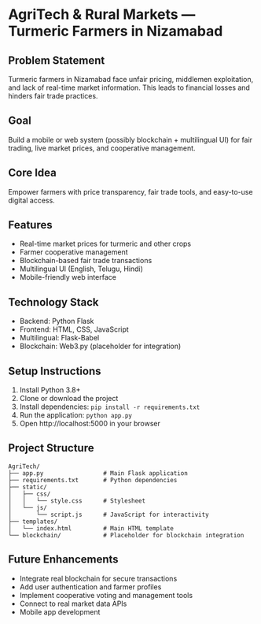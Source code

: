 # AgriTech & Rural Markets — Turmeric Farmers in Nizamabad

## Problem Statement
Turmeric farmers in Nizamabad face unfair pricing, middlemen exploitation, and lack of real-time market information. This leads to financial losses and hinders fair trade practices.

## Goal
Build a mobile or web system (possibly blockchain + multilingual UI) for fair trading, live market prices, and cooperative management.

## Core Idea
Empower farmers with price transparency, fair trade tools, and easy-to-use digital access.

## Features
- Real-time market prices for turmeric and other crops
- Farmer cooperative management
- Blockchain-based fair trade transactions
- Multilingual UI (English, Telugu, Hindi)
- Mobile-friendly web interface

## Technology Stack
- Backend: Python Flask
- Frontend: HTML, CSS, JavaScript
- Multilingual: Flask-Babel
- Blockchain: Web3.py (placeholder for integration)

## Setup Instructions
1. Install Python 3.8+
2. Clone or download the project
3. Install dependencies: `pip install -r requirements.txt`
4. Run the application: `python app.py`
5. Open http://localhost:5000 in your browser

## Project Structure
```
AgriTech/
├── app.py                 # Main Flask application
├── requirements.txt       # Python dependencies
├── static/
│   ├── css/
│   │   └── style.css      # Stylesheet
│   └── js/
│       └── script.js      # JavaScript for interactivity
├── templates/
│   └── index.html         # Main HTML template
└── blockchain/            # Placeholder for blockchain integration
```

## Future Enhancements
- Integrate real blockchain for secure transactions
- Add user authentication and farmer profiles
- Implement cooperative voting and management tools
- Connect to real market data APIs
- Mobile app development